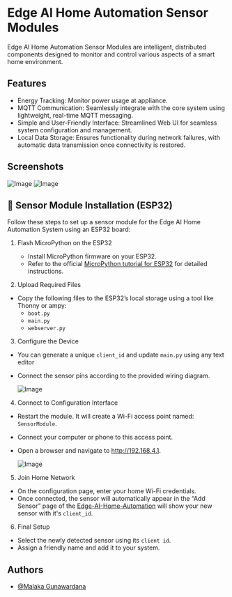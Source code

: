 
# Edge AI Home Automation Sensor Modules

Edge AI Home Automation Sensor Modules are intelligent, distributed components designed to monitor and control various aspects of a smart home environment.

## Features

- Energy Tracking: Monitor power usage at appliance.
- MQTT Communication: Seamlessly integrate with the core system using lightweight, real-time MQTT messaging.
- Simple and User-Friendly Interface: Streamlined Web UI for seamless system configuration and management.
- Local Data Storage: Ensures functionality during network failures, with automatic data transmission once connectivity is restored.

## Screenshots

![Image](https://github.com/user-attachments/assets/23ae7bcb-85fe-4dc1-9907-e5c823823971)
![Image](https://github.com/user-attachments/assets/0d8feff6-4bc4-4a7e-9f80-e3ae5d600192)

## 🔌 Sensor Module Installation (ESP32)

Follow these steps to set up a sensor module for the Edge AI Home Automation System using an ESP32 board:

1. Flash MicroPython on the ESP32

    - Install MicroPython firmware on your ESP32.
    - Refer to the official [MicroPython tutorial for ESP32](https://docs.micropython.org/en/latest/esp32/tutorial/intro.html) for detailed instructions.

2. Upload Required Files

- Copy the following files to the ESP32’s local storage using a tool like Thonny or ampy:
    - `boot.py`
    - `main.py`
    - `webserver.py`

3. Configure the Device

- You can generate a unique `client_id` and update `main.py` using any text editor
- Connect the sensor pins according to the provided wiring diagram.

    ![Image](https://github.com/user-attachments/assets/3f8aff05-b99f-4193-9053-7bc39d4eaacc)

4. Connect to Configuration Interface

- Restart the module. It will create a Wi-Fi access point named: `SensorModule`.
- Connect your computer or phone to this access point.
- Open a browser and navigate to http://192.168.4.1.

    ![Image](https://github.com/user-attachments/assets/23ae7bcb-85fe-4dc1-9907-e5c823823971)

5. Join Home Network

- On the configuration page, enter your home Wi-Fi credentials.
- Once connected, the sensor will automatically appear in the “Add Sensor” page of the [Edge-AI-Home-Automation](https://github.com/Smart-Home-Automation-System-Project/Edge-AI-Home-Automation) will show your new sensor with it's `client_id`.

6. Final Setup

- Select the newly detected sensor using its `client id`.
- Assign a friendly name and add it to your system.

## Authors

- [@Malaka Gunawardana](https://github.com/sdmdg)
